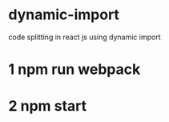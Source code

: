 # dynamic-import
code splitting in react js using dynamic import


# 1 npm run webpack


# 2 npm start
